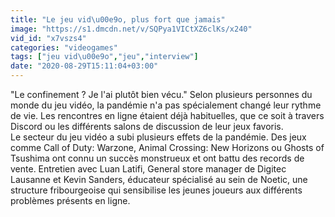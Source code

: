```yaml
---
title: "Le jeu vid\u00e9o, plus fort que jamais"
image: "https://s1.dmcdn.net/v/SQPya1VICtXZ6clKs/x240"
vid_id: "x7vszs4"
categories: "videogames"
tags: ["jeu vid\u00e9o","jeu","interview"]
date: "2020-08-29T15:11:04+03:00"
---
```

&quot;Le confinement ? Je l'ai plutôt bien vécu.&quot; Selon plusieurs personnes du monde du jeu vidéo, la pandémie n'a pas spécialement changé leur rythme de vie. Les rencontres en ligne étaient déjà habituelles, que ce soit à travers Discord ou les différents salons de discussion de leur jeux favoris.  <br>Le secteur du jeu vidéo a subi plusieurs effets de la pandémie. Des jeux comme Call of Duty: Warzone, Animal Crossing: New Horizons ou Ghosts of Tsushima ont connu un succès monstrueux et ont battu des records de vente. Entretien avec Luan Latifi, General store manager de Digitec Lausanne et Kevin Sanders, éducateur spécialisé au sein de Noetic, une structure fribourgeoise qui sensibilise les jeunes joueurs aux différents problèmes présents en ligne.
